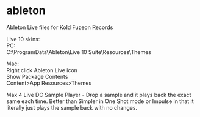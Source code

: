 # ableton
Ableton Live files for Kold Fuzeon Records<br>

Live 10 skins:<br>
PC:<br>
C:\ProgramData\Ableton\Live 10 Suite\Resources\Themes<br>

Mac:<br>
Right click Ableton Live icon<br>
Show Package Contents<br>
Content>App Resources>Themes<br>

Max 4 Live
DC Sample Player - Drop a sample and it plays back the exact same each time. Better than Simpler in One Shot mode or Impulse in that it literally just plays the sample back with no changes.
